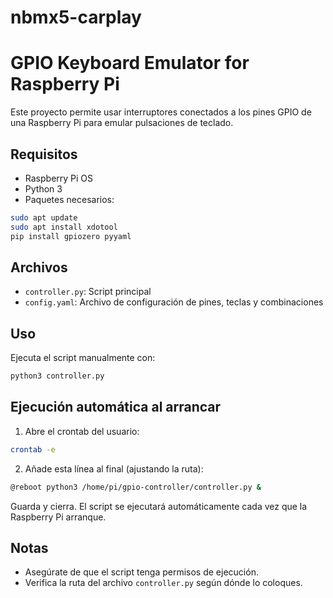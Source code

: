 # nbmx5-carplay
# GPIO Keyboard Emulator for Raspberry Pi

Este proyecto permite usar interruptores conectados a los pines GPIO de una Raspberry Pi para emular pulsaciones de teclado.

## Requisitos

- Raspberry Pi OS
- Python 3
- Paquetes necesarios:

```bash
sudo apt update
sudo apt install xdotool
pip install gpiozero pyyaml
```

## Archivos

- `controller.py`: Script principal
- `config.yaml`: Archivo de configuración de pines, teclas y combinaciones

## Uso

Ejecuta el script manualmente con:

```bash
python3 controller.py
```

## Ejecución automática al arrancar

1. Abre el crontab del usuario:

```bash
crontab -e
```

2. Añade esta línea al final (ajustando la ruta):

```bash
@reboot python3 /home/pi/gpio-controller/controller.py &
```

Guarda y cierra. El script se ejecutará automáticamente cada vez que la Raspberry Pi arranque.

## Notas

- Asegúrate de que el script tenga permisos de ejecución.
- Verifica la ruta del archivo `controller.py` según dónde lo coloques.
